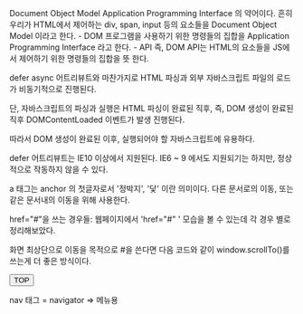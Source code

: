 Document Object Model Application Programming Interface 의 약어이다.
흔히 우리가 HTML에서 제어하는 div, span, input 등의 요소들을 Document Object Model 이라고 한다. - DOM
프로그램을 사용하기 위한 명령들의 집합을 Application Programming Interface 라고 한다. - API
즉, DOM API는 HTML의 요소들을 JS에서 제어하기 위한 명령들의 집합을 뜻 한다.



defer
async 어트리뷰트와 마찬가지로 HTML 파싱과 외부 자바스크립트 파일의 로드가 비동기적으로 진행된다.

단, 자바스크립트의 파싱과 실행은 HTML 파싱이 완료된 직후, 즉, DOM 생성이 완료된 직후 DOMContentLoaded 이벤트가 발생 진행된다.

따라서 DOM 생성이 완료된 이후, 실행되어야 할 자바스크립트에 유용하다.

defer 어트리뷰트는 IE10 이상에서 지원된다. IE6 ~ 9 에서도 지원되기는 하지만, 정상적으로 작동하지 않을 수 있다.



a 태그는
anchor 의 첫글자로서 '정박지', '닻' 이란 의미이다.
다른 문서로의 이동, 또는 같은 문서내의 이동을 위해 사용한다.

href="#"을 쓰는 경우들:
웹페이지에서 'href="#" ' 모습을 볼 수 있는데 각 경우 별로 정리해보았다.

화면 최상단으로 이동을 목적으로 #을 쓴다면
다음 코드와 같이 window.scrollTo()를 쓰는게 더 좋은 방식이다.

<input id="btnTop" type="button" onclick="window.scrollTo(0,0);" value="TOP">

nav 태그 = navigator => 메뉴용